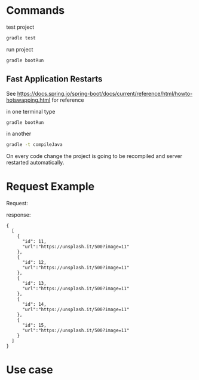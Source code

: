 Commands
========

test project
```bash
gradle test
```

run project
```bash
gradle bootRun
```

Fast Application Restarts
-------------------------

See https://docs.spring.io/spring-boot/docs/current/reference/html/howto-hotswapping.html for reference

in one terminal type 
```bash
gradle bootRun
```

in another
```bash
gradle -t compileJava
```


On every code change the project is going to be recompiled and server restarted automatically.


Request Example
===============

Request:



response:

```
{
  [
    {
      "id": 11,
      "url":"https://unsplash.it/500?image=11"
    },
    {
      "id": 12,
      "url":"https://unsplash.it/500?image=11"
    },
    {
      "id": 13,
      "url":"https://unsplash.it/500?image=11"
    },
    {
      "id": 14,
      "url":"https://unsplash.it/500?image=11"
    },
    {
      "id": 15,
      "url":"https://unsplash.it/500?image=11"
    }
  ]
}

```

Use case
========




